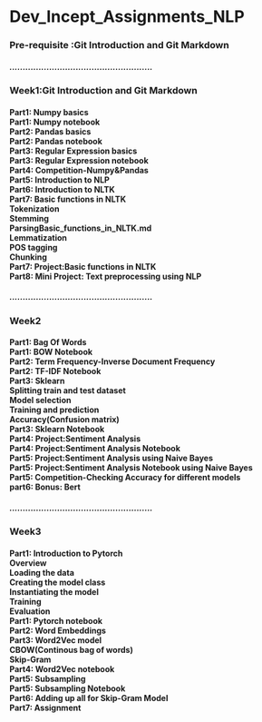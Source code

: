 # Dev_Incept_Assignments_NLP

<h3>Pre-requisite :Git Introduction and Git Markdown</h3>
<h5>......................................................<h5>
<h3>Week1:Git Introduction and Git Markdown</h3>
<h4>Part1: Numpy basics <br>
Part1: Numpy notebook <br>
Part2: Pandas basics <br>
Part2: Pandas notebook <br>
Part3: Regular Expression basics <br>
Part3: Regular Expression notebook<br>
Part4: Competition-Numpy&Pandas<br>
Part5: Introduction to NLP<br>
Part6: Introduction to NLTK<br>
Part7: Basic functions in NLTK<br>
Tokenization<br>
Stemming<br>
ParsingBasic_functions_in_NLTK.md<br>
Lemmatization<br>
POS tagging<br>
Chunking<br>
Part7: Project:Basic functions in NLTK<br>
Part8: Mini Project: Text preprocessing using NLP<br>
</h4>
<h5>......................................................<h5>
<h3>Week2</h3>
<h4> Part1: Bag Of Words<br>
Part1: BOW Notebook<br>
Part2: Term Frequency-Inverse Document Frequency<br>
Part2: TF-IDF Notebook<br>
Part3: Sklearn<br>
Splitting train and test dataset<br>
Model selection<br>
Training and prediction<br>
Accuracy(Confusion matrix)<br>
Part3: Sklearn Notebook<br>
Part4: Project:Sentiment Analysis<br>
Part4: Project:Sentiment Analysis Notebook<br>
Part5: Project:Sentiment Analysis using Naive Bayes<br>
Part5: Project:Sentiment Analysis Notebook using Naive Bayes<br>
Part5: Competition-Checking Accuracy for different models<br>
part6: Bonus: Bert</h4>
<h5>......................................................<h5>
<h3>Week3</h3>
<h4>
Part1: Introduction to Pytorch<br>
Overview<br>
Loading the data<br>
Creating the model class<br>
Instantiating the model<br>
Training<br>
Evaluation<br>
Part1: Pytorch notebook<br>
Part2: Word Embeddings<br>
Part3: Word2Vec model<br>
CBOW(Continous bag of words)<br>
Skip-Gram<br>
Part4: Word2Vec notebook<br>
Part5: Subsampling<br>
Part5: Subsampling Notebook<br>
Part6: Adding up all for Skip-Gram Model<br>
Part7: Assignment  <br>
</h4>
